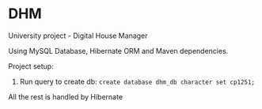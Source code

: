 # DHM

University project - Digital House Manager

Using MySQL Database, Hibernate ORM and Maven dependencies.

Project setup:

1. Run query to create db: ```create database dhm_db character set cp1251;```

All the rest is handled by Hibernate
